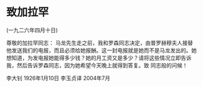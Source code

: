 # 致加拉罕

(一九二六年四月十日)

尊敬的加拉罕同志：
马龙先生走之前，我和罗森同志决定，由普罗赫穆夫人接替他发送我们的电报，而且必须给她报酬。这一封电报就是她而不是马龙发出的。她想知道，为发电报她能得多少钱？她的月工资又是多少？请将这些情况立即告诉我，然后告诉罗森同志，因为她希望今天晚上就得到答复。致
同志般的问候！

李大钊
1926年1月10日
李玉贞译
2004年7月

